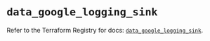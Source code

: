 # `data_google_logging_sink`

Refer to the Terraform Registry for docs: [`data_google_logging_sink`](https://registry.terraform.io/providers/hashicorp/google/6.49.1/docs/data-sources/logging_sink).
